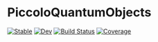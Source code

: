 # PiccoloQuantumObjects

[![Stable](https://img.shields.io/badge/docs-stable-blue.svg)](https://aarontrowbridge.github.io/PiccoloQuantumObjects.jl/stable/)
[![Dev](https://img.shields.io/badge/docs-dev-blue.svg)](https://aarontrowbridge.github.io/PiccoloQuantumObjects.jl/dev/)
[![Build Status](https://github.com/aarontrowbridge/PiccoloQuantumObjects.jl/actions/workflows/CI.yml/badge.svg?branch=main)](https://github.com/aarontrowbridge/PiccoloQuantumObjects.jl/actions/workflows/CI.yml?query=branch%3Amain)
[![Coverage](https://codecov.io/gh/aarontrowbridge/PiccoloQuantumObjects.jl/branch/main/graph/badge.svg)](https://codecov.io/gh/aarontrowbridge/PiccoloQuantumObjects.jl)
